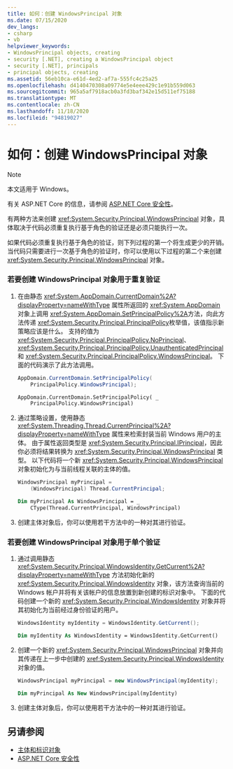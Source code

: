 ```yaml
---
title: 如何：创建 WindowsPrincipal 对象
ms.date: 07/15/2020
dev_langs:
- csharp
- vb
helpviewer_keywords:
- WindowsPrincipal objects, creating
- security [.NET], creating a WindowsPrincipal object
- security [.NET], principals
- principal objects, creating
ms.assetid: 56eb10ca-e61d-4ed2-af7a-555fc4c25a25
ms.openlocfilehash: d4140470308a09774e5e4eee429c1e91b559d063
ms.sourcegitcommit: 965a5af7918acb0a3fd3baf342e15d511ef75188
ms.translationtype: MT
ms.contentlocale: zh-CN
ms.lasthandoff: 11/18/2020
ms.locfileid: "94819027"
---
```

# <a name="how-to-create-a-windowsprincipal-object"></a>如何：创建 WindowsPrincipal 对象

> [!NOTE]
> 本文适用于 Windows。
>
> 有关 ASP.NET Core 的信息，请参阅 [ASP.NET Core 安全性](/aspnet/core/security/)。

有两种方法来创建 <xref:System.Security.Principal.WindowsPrincipal> 对象，具体取决于代码必须重复执行基于角色的验证还是必须只能执行一次。  
  
如果代码必须重复执行基于角色的验证，则下列过程的第一个将生成更少的开销。 当代码只需要进行一次基于角色的验证时，你可以使用以下过程的第二个来创建 <xref:System.Security.Principal.WindowsPrincipal> 对象。  
  
### <a name="to-create-a-windowsprincipal-object-for-repeated-validation"></a>若要创建 WindowsPrincipal 对象用于重复验证  
  
1. 在由静态 <xref:System.AppDomain.CurrentDomain%2A?displayProperty=nameWithType> 属性所返回的 <xref:System.AppDomain> 对象上调用 <xref:System.AppDomain.SetPrincipalPolicy%2A>方法，向此方法传递 <xref:System.Security.Principal.PrincipalPolicy>枚举值，该值指示新策略应该是什么。 支持的值为 <xref:System.Security.Principal.PrincipalPolicy.NoPrincipal>、<xref:System.Security.Principal.PrincipalPolicy.UnauthenticatedPrincipal> 和 <xref:System.Security.Principal.PrincipalPolicy.WindowsPrincipal>。 下面的代码演示了此方法调用。  
  
    ```csharp  
    AppDomain.CurrentDomain.SetPrincipalPolicy(  
        PrincipalPolicy.WindowsPrincipal);  
    ```  
  
    ```vb  
    AppDomain.CurrentDomain.SetPrincipalPolicy( _  
        PrincipalPolicy.WindowsPrincipal)  
    ```  
  
2. 通过策略设置，使用静态 <xref:System.Threading.Thread.CurrentPrincipal%2A?displayProperty=nameWithType> 属性来检索封装当前 Windows 用户的主体。 由于属性返回类型是 <xref:System.Security.Principal.IPrincipal>，因此你必须将结果转换为 <xref:System.Security.Principal.WindowsPrincipal> 类型。 以下代码将一个新 <xref:System.Security.Principal.WindowsPrincipal> 对象初始化为与当前线程关联的主体的值。  
  
    ```csharp  
    WindowsPrincipal myPrincipal =
        (WindowsPrincipal) Thread.CurrentPrincipal;  
    ```  
  
    ```vb  
    Dim myPrincipal As WindowsPrincipal = _  
        CType(Thread.CurrentPrincipal, WindowsPrincipal)
    ```  
  
3. 创建主体对象后，你可以使用若干方法中的一种对其进行验证。  
  
### <a name="to-create-a-windowsprincipal-object-for-a-single-validation"></a>若要创建 WindowsPrincipal 对象用于单个验证  
  
1. 通过调用静态 <xref:System.Security.Principal.WindowsIdentity.GetCurrent%2A?displayProperty=nameWithType> 方法初始化新的 <xref:System.Security.Principal.WindowsIdentity> 对象，该方法查询当前的 Windows 帐户并将有关该帐户的信息放置到新创建的标识对象中。 下面的代码创建一个新的 <xref:System.Security.Principal.WindowsIdentity> 对象并将其初始化为当前经过身份验证的用户。  
  
    ```csharp  
    WindowsIdentity myIdentity = WindowsIdentity.GetCurrent();  
    ```  
  
    ```vb  
    Dim myIdentity As WindowsIdentity = WindowsIdentity.GetCurrent()  
    ```  
  
2. 创建一个新的 <xref:System.Security.Principal.WindowsPrincipal> 对象并向其传递在上一步中创建的 <xref:System.Security.Principal.WindowsIdentity> 对象的值。  
  
    ```csharp  
    WindowsPrincipal myPrincipal = new WindowsPrincipal(myIdentity);  
    ```  
  
    ```vb  
    Dim myPrincipal As New WindowsPrincipal(myIdentity)  
    ```  
  
3. 创建主体对象后，你可以使用若干方法中的一种对其进行验证。  
  
## <a name="see-also"></a>另请参阅

- [主体和标识对象](principal-and-identity-objects.md)
- [ASP.NET Core 安全性](/aspnet/core/security/)
